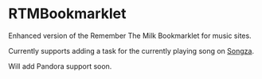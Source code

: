RTMBookmarklet
==============

Enhanced version of the Remember The Milk Bookmarklet for music sites.

Currently supports adding a task for the currently playing song on [Songza](http://songza.com).

Will add Pandora support soon.
